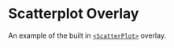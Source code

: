 # Scatterplot Overlay

An example of the built in [`<ScatterPlot>`](https://github.com/uber/react-map-gl/blob/master/src/overlays/scatterplot.react.js) overlay.
